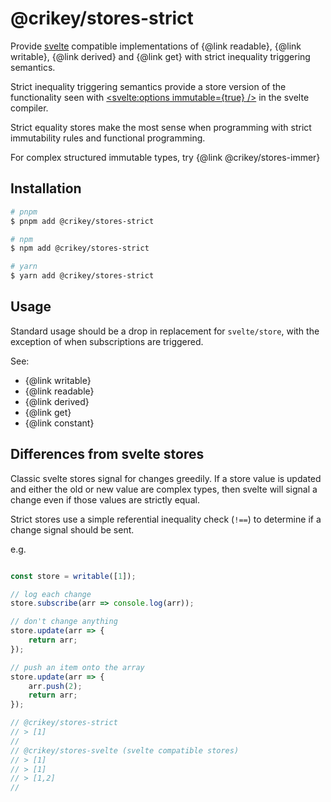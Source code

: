 # @crikey/stores-strict

Provide [svelte](https://svelte.dev/docs#run-time-svelte-store) compatible implementations of {@link readable}, {@link writable}, {@link derived} 
and {@link get} with strict inequality triggering semantics.

Strict inequality triggering semantics provide a store version of the functionality seen with
[<svelte:options immutable={true} />](https://svelte.dev/docs#template-syntax-svelte-options) 
in the svelte compiler.

Strict equality stores make the most sense when programming with strict immutability rules and functional programming.

For complex structured immutable types, try {@link @crikey/stores-immer} 

## Installation

```bash
# pnpm
$ pnpm add @crikey/stores-strict

# npm
$ npm add @crikey/stores-strict

# yarn
$ yarn add @crikey/stores-strict
```
## Usage

Standard usage should be a drop in replacement for `svelte/store`, with the exception of when subscriptions are 
triggered.

See:
* {@link writable}
* {@link readable}
* {@link derived}
* {@link get}
* {@link constant}

## Differences from svelte stores
Classic svelte stores signal for changes greedily. If a store value is updated and either the old or new value are 
complex types, then svelte will signal a change even if those values are strictly equal.

Strict stores use a simple referential inequality check (`!==`) to determine if a change signal should be sent.

e.g.
```js

const store = writable([1]);

// log each change
store.subscribe(arr => console.log(arr));

// don't change anything
store.update(arr => {
    return arr;
});

// push an item onto the array
store.update(arr => {
    arr.push(2);
    return arr;
});

// @crikey/stores-strict
// > [1]
//
// @crikey/stores-svelte (svelte compatible stores)
// > [1]
// > [1]
// > [1,2]
//
```


 

